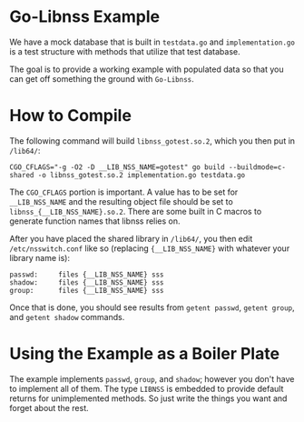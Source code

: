 # Go-Libnss Example
We have a mock database that is built in `testdata.go` and `implementation.go` is a test structure with methods that utilize that test database.

The goal is to provide a working example with populated data so that you can get off something the ground with `Go-Libnss`.

# How to Compile
The following command will build `libnss_gotest.so.2`, which you then put in `/lib64/`:

```
CGO_CFLAGS="-g -O2 -D __LIB_NSS_NAME=gotest" go build --buildmode=c-shared -o libnss_gotest.so.2 implementation.go testdata.go
```

The `CGO_CFLAGS` portion is important. A value has to be set for `__LIB_NSS_NAME` and the resulting object file should be set to `libnss_{__LIB_NSS_NAME}.so.2`. There are some built in C macros to generate function names that libnss relies on.

After you have placed the shared library in `/lib64/`, you then edit `/etc/nsswitch.conf` like so (replacing `{__LIB_NSS_NAME}` with whatever your library name is):

```
passwd:     files {__LIB_NSS_NAME} sss
shadow:     files {__LIB_NSS_NAME} sss
group:      files {__LIB_NSS_NAME} sss
```

Once that is done, you should see results from `getent passwd`, `getent group`, and `getent shadow` commands.

# Using the Example as a Boiler Plate
The example implements `passwd`, `group`, and `shadow`; however you don't have to implement all of them. The type `LIBNSS` is embedded to provide default returns for unimplemented methods. So just write the things you want and forget about the rest. 
